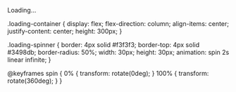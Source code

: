 <div class="loading-container">
  <div class="loading-spinner"></div>
  <p>Loading...</p>
</div>

.loading-container {
  display: flex;
  flex-direction: column;
  align-items: center;
  justify-content: center;
  height: 300px;
}

.loading-spinner {
  border: 4px solid #f3f3f3;
  border-top: 4px solid #3498db;
  border-radius: 50%;
  width: 30px;
  height: 30px;
  animation: spin 2s linear infinite;
}

@keyframes spin {
  0% { transform: rotate(0deg); }
  100% { transform: rotate(360deg); }
}
